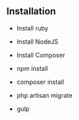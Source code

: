 ## Installation

- Install ruby
- Install NodeJS
- Install Composer

- npm install
- composer install
- php artisan migrate
- gulp
